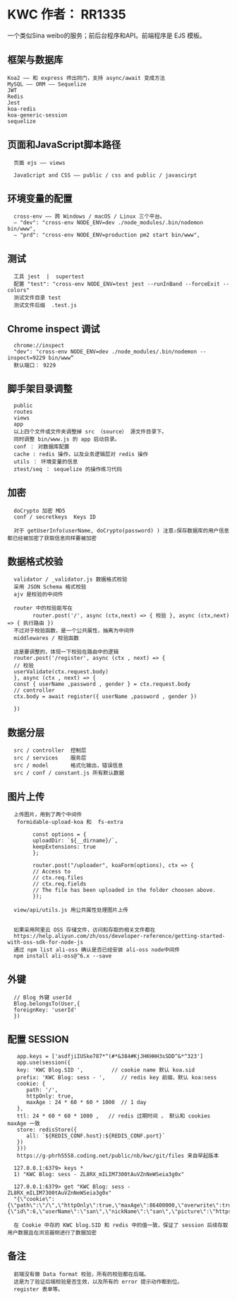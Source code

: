 # KWC 作者： RR1335 
 一个类似Sina weibo的服务；前后台程序和API。前端程序是 EJS 模板。

 ## 框架与数据库

    Koa2 —— 和 express 师出同门，支持 async/await 变成方法
    MySQL —— ORM —— Sequelize 
    JWT 
    Redis
    Jest
    koa-redis 
    koa-generic-session
    sequelize

## 页面和JavaScript脚本路径

      页面 ejs —— views

      JavaScript and CSS —— public / css and public / javascirpt

## 环境变量的配置

      cross-env —— 跨 Windows / macOS / Linux 三个平台。
      — "dev": "cross-env NODE_ENV=dev ./node_modules/.bin/nodemon bin/www",
      — "prd": "cross-env NODE_ENV=production pm2 start bin/www",


## 测试 

      工具 jest  |  supertest
      配置 "test": "cross-env NODE_ENV=test jest --runInBand --forceExit --colors"
      测试文件目录 test
      测试文件后缀  .test.js


## Chrome inspect 调试

      chrome://inspect 
      "dev": "cross-env NODE_ENV=dev ./node_modules/.bin/nodemon --inspect=9229 bin/www“
      默认端口： 9229




## 脚手架目录调整

      public 
      routes
      views
      app
      以上四个文件或文件夹调整掉 src （source） 源文件目录下。
      同时调整 bin/www.js 的 app 启动目录。
      conf ： 对数据库配置
      cache : redis 操作，以及业务逻辑层对 redis 操作
      utils ： 环境变量的信息
      ztest/seq ： sequelize 的操作练习代码



## 加密

      doCrypto 加密 MD5 
      conf / secretkeys  Keys ID 

      对于 getUserInfo(userName, doCrypto(password) ) 注意⚠️保存数据库的用户信息都已经被加密了获取信息同样要被加密


## 数据格式校验

      validator / _validator.js 数据格式校验
      采用 JSON Schema 格式校验
      ajv 是校验的中间件

      router 中的校验能写在
            router.post('/', async (ctx,next) => { 校验 }, async (ctx,next) => { 执行路由 })
      不过对于校验函数，是一个公共属性，抽离为中间件
      middlewares / 校验函数 

      这是要调整的，体现一下校验在路由中的逻辑
      router.post('/register', async (ctx , next) => {
      // 校验
      userValidate(ctx.request.body)
      }, async (ctx , next) => {
      const { userName ,password , gender } = ctx.request.body
      // controller 
      ctx.body = await register({ userName ,password , gender })

      })

## 数据分层

      src / controller  控制层 
      src / services    服务层
      src / model       格式化输出，错误信息
      src / conf / constant.js 所有默认数据
      

## 图片上传

      上传图片，用到了两个中间件
       formidable-upload-koa 和  fs-extra 

            const options = {
            uploadDir: `${__dirname}/`,
            keepExtensions: true
            };

            router.post("/uploader", koaForm(options), ctx => {
            // Access to
            // ctx.req.files
            // ctx.req.fields
            // The file has been uploaded in the folder choosen above.
            });

      view/api/utils.js 用公共属性处理图片上传
      

      如果采用阿里云 OSS 存储文件，访问和存取的相关文件都在
      https://help.aliyun.com/zh/oss/developer-reference/getting-started-with-oss-sdk-for-node-js
      通过 npm list ali-oss 确认是否已经安装 ali-oss node中间件
      npm install ali-oss@^6.x --save


## 外键

      // Blog 外键 userId
      Blog.belongsTo(User,{
      foreignKey: 'userId'
      })



## 配置 SESSION

```
   app.keys = ['asdfjiIUSke787*^(#*&384#KjJHKHHH3sSDD^&*^323']
   app.use(session({
   key: 'KWC Blog.SID ',         // cookie name 默认 koa.sid
   prefix: 'KWC Blog: sess - ',     // redis key 前缀，默认 koa:sess
   cookie: {
      path: '/',
      httpOnly: true,
      maxAge : 24 * 60 * 60 * 1000  // 1 day
   },
   ttl: 24 * 60 * 60 * 1000 ,   // redis 过期时间 ， 默认和 cookies maxAge 一致
   store: redisStore({
      all: `${REDIS_CONF.host}:${REDIS_CONF.port}`
   })
   }))
   https://g-phrh5558.coding.net/public/nb/kwc/git/files 来自早起版本
```

      127.0.0.1:6379> keys *
      1) "KWC Blog: sess - ZL8RX_mILIM7300tAuVZnNeWSeia3g0x"

      127.0.0.1:6379> get "KWC Blog: sess - ZL8RX_mILIM7300tAuVZnNeWSeia3g0x"
      "{\"cookie\":{\"path\":\"/\",\"httpOnly\":true,\"maxAge\":86400000,\"overwrite\":true,\"signed\":true},\"userInfo\":{\"id\":6,\"userName\":\"san\",\"nickName\":\"san\",\"picture\":\"https://lc.baijing.biz/\",\"city\":null}}"

      在 Cookie 中存的 KWC blog.SID 和 redis 中的值一致，保证了 session 后续存取用户数据且在浏览器侧进行了数据加密


## 备注

      前端没有做 Data format 校验，所有的校验都在后端。
      这是为了验证后端校验是否生效，以及所有的 error 提示动作都到位。
      register 表单等。